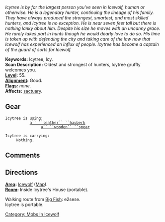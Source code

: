 *Icytree is by far the largest person you've seen in Icewolf, human or
otherwise. He is a legendary hunter, continuing the lineage of his
family. They have always produced the strongest, smartest, and most
skilled hunters, and Icytree is no exception. He is near seven feet tall
but there is nothing lanky about him. Despite his size he moves with an
uncanny grace. He rarely takes part in hunts though he would dearly love
to do so. His time is taken up with defending the city and taking care
of the law now that Icewolf has experienced an influx of people. Icytree
has become a captain of the guard of sorts for Icewolf.*

**Keywords:** Icytree, Icy.  
**Scan Description:** Oldest and strongest of hunters, Icytree gruffly
welcomes you.  
**[Level](Level "wikilink"):** 55.  
**[Alignment](Alignment "wikilink"):** Good.  
**[Flags](:Category:_Mob_Types "wikilink"):** *none*.  
**Affects:** [sactuary](Sanctuary "wikilink").  

## Gear

`Icytree is using:`  
`     `<worn on body>`      `[`a`` ``leather`` ``hauberk`](Leather_Hauberk "wikilink")  
`     `<wielded>`           `[`a`` ``wooden`` ``spear`](Wooden_Spear "wikilink")

`Icytree is carrying:`  
`     Nothing.`

## Comments

## Directions

**[Area](:Category:_Areas "wikilink"):**
[Icewolf](:Category:_Icewolf "wikilink")
([Map](Icewolf_Map "wikilink")).  
**[Room](:Category:_Rooms "wikilink"):** Inside Icytree's House
(portable).  

Walking route from [Big Fish](Big_Fish_In_Cold_Water "wikilink"):
e2sese.  
Icytree is portable.  

[Category: Mobs In Icewolf](Category:_Mobs_In_Icewolf "wikilink")
